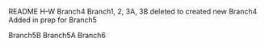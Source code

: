 README H-W Branch4
Branch1, 2, 3A, 3B deleted to created new Branch4
Added in prep for Branch5

Branch5B
Branch5A
Branch6

